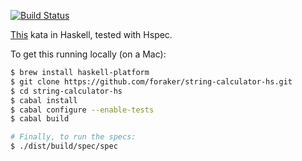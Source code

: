 [![Build Status](https://travis-ci.org/foraker/string-calculator-hs.png?branch=jesse)](https://travis-ci.org/foraker/string-calculator-hs)

[This](osherove.com/tdd-kata-1/) kata in Haskell, tested with Hspec.

To get this running locally (on a Mac):

```bash
$ brew install haskell-platform
$ git clone https://github.com/foraker/string-calculator-hs.git
$ cd string-calculator-hs
$ cabal install
$ cabal configure --enable-tests
$ cabal build

# Finally, to run the specs:
$ ./dist/build/spec/spec
```

